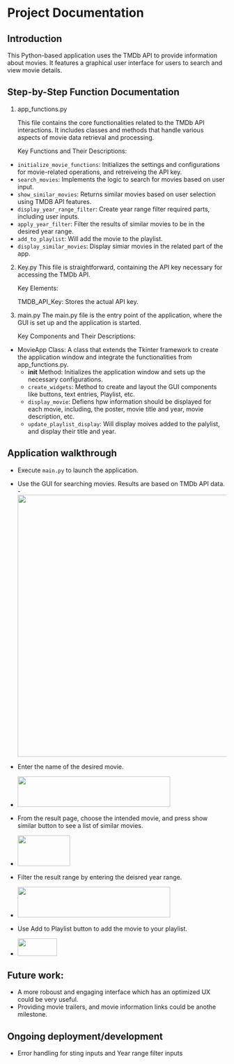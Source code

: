 
# Project Documentation

## Introduction
This Python-based application uses the TMDb API to provide information about movies. It features a graphical user interface for users to search and view movie details.

## Step-by-Step Function Documentation

1. app_functions.py
   
   This file contains the core functionalities related to the TMDb API interactions. It includes classes and methods that handle various aspects of movie data
retrieval and processing.

    Key Functions and Their Descriptions:
- `initialize_movie_functions`: Initializes the settings and configurations for movie-related operations, and retreiveing the API key.
- `search_movies`: Implements the logic to search for movies based on user input.
- `show_similar_movies`: Returns similar movies based on user selection using TMDB API features.
- `display_year_range_filter`: Create year range filter required parts, including user inputs.
- `apply_year_filter`: Filter the results of similar movies to be in the desired year range.
- `add_to_playlist`: Will add the movie to the playlist.
- `display_similar_movies`: Display simiar movies in the related part of the app.

2. Key.py
  This file is straightforward, containing the API key necessary for accessing the TMDb API.

    Key Elements:

    TMDB_API_Key: Stores the actual API key.

3. main.py
The main.py file is the entry point of the application, where the GUI is set up and the application is started.

    Key Components and Their Descriptions:

- MovieApp Class: A class that extends the Tkinter framework to create the application window and integrate the functionalities from app_functions.py.
   - __init__ Method: Initializes the application window and sets up the necessary configurations.
   - `create_widgets`: Method to create and layout the GUI components like buttons, text entries, Playlist, etc.
   - `display_movie`: Defiens hpw information should be displayed for each movie, including, the poster, movie title and year, movie description, etc.
   - `update_playlist_display`: Will display moives added to the palylist, and display their title and year.

## Application walkthrough
- Execute `main.py` to launch the application.
- Use the GUI for searching movies. Results are based on TMDb API data.
-<img src="https://github.com/MeliZiba/LBL---LessBoringLife---A-movie-recommender/assets/145093756/c084425b-a48e-4c50-894d-81bc718dab38" width="800" height="600">
- Enter the name of the desired movie.
- <img src="https://github.com/MeliZiba/LBL---LessBoringLife---A-movie-recommender/assets/145093756/31dbe62d-c696-44c3-b14b-52b618046c79"  width="350" height="70">
- From the result page, choose the intended movie, and press show similar button to see a list of similar movies.
- <img src="https://github.com/MeliZiba/LBL---LessBoringLife---A-movie-recommender/assets/145093756/02e5500e-cf9d-4f7f-bf8f-a3c0ed313893" width="120" height="70">

- Filter the result range by entering the deisred year range.
- <img src="https://github.com/MeliZiba/LBL---LessBoringLife---A-movie-recommender/assets/145093756/d6b31a71-820d-49e9-aa47-8b83c6b293d7" width="350" height="70">
- Use Add to Playlist button to add the movie to your playlist.
- <img src="https://github.com/MeliZiba/LBL---LessBoringLife---A-movie-recommender/assets/145093756/4ccf20c6-74c9-41b3-80fc-3bd5e6ea4dd7" width="90" height="40">

## Future work:
- A more roboust and engaging interface which has an optimized UX could be very useful.
- Providing movie trailers, and movie information links could be anothe milestone.

## Ongoing deployment/development
- Error handling for sting inputs and Year range filter inputs
